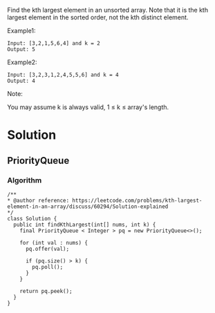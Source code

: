 Find the kth largest element in an unsorted array. Note that it is the kth largest element in the sorted order, not the kth distinct element.

Example1:

```
Input: [3,2,1,5,6,4] and k = 2
Output: 5
```

Example2:

```
Input: [3,2,3,1,2,4,5,5,6] and k = 4
Output: 4

```


Note:

You may assume k is always valid, 1 ≤ k ≤ array's length.

# Solution
## PriorityQueue
### Algorithm

```
/**
* @author reference: https://leetcode.com/problems/kth-largest-element-in-an-array/discuss/60294/Solution-explained
*/
class Solution {
  public int findKthLargest(int[] nums, int k) {
    final PriorityQueue < Integer > pq = new PriorityQueue<>();

    for (int val : nums) {
      pq.offer(val);

      if (pq.size() > k) {
        pq.poll();
      }
    }

    return pq.peek();
  }
}
```